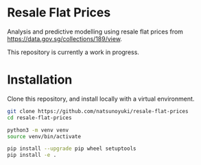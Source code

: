 # Resale Flat Prices
Analysis and predictive modelling using resale flat prices from https://data.gov.sg/collections/189/view.

This repository is currently a work in progress.

# Installation
Clone this repository, and install locally with a virtual environment.
```bash
git clone https://github.com/natsunoyuki/resale-flat-prices
cd resale-flat-prices

python3 -m venv venv
source venv/bin/activate

pip install --upgrade pip wheel setuptools
pip install -e .
```